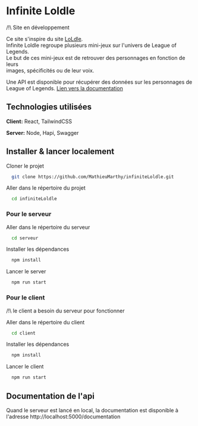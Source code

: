 
# Infinite Loldle

/!\ Site en développement 

Ce site s'inspire du site [LoLdle](https://loldle.net).  
Infinite Loldle regroupe plusieurs mini-jeux sur l'univers de League of Legends.  
Le but de ces mini-jeux est de retrouver des personnages en fonction de leurs  
images, spécificités ou de leur voix.

Une API est disponible pour récupérer des données sur les personnages de League of Legends. [Lien vers la documentation](#Documentation-de-lapi)
## Technologies utilisées

**Client:** React, TailwindCSS

**Server:** Node, Hapi, Swagger


## Installer & lancer localement

Cloner le projet

```bash
  git clone https://github.com/MathieuMarthy/infiniteLoldle.git
```

Aller dans le répertoire du projet

```bash
  cd infiniteLoldle
```

### Pour le serveur

Aller dans le répertoire du serveur

```bash
  cd serveur
```

Installer les dépendances

```bash
  npm install
```

Lancer le server

```bash
  npm run start
```

### Pour le client
/!\ le client a besoin du serveur pour fonctionner

Aller dans le répertoire du client

```bash
  cd client
```

Installer les dépendances

```bash
  npm install
```

Lancer le client

```bash
  npm run start
```


## Documentation de l'api

Quand le serveur est lancé en local, la documentation est disponible à l'adresse http://localhost:5000/documentation
